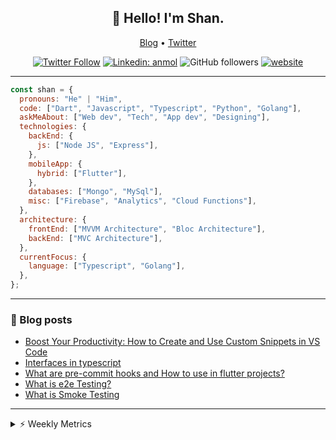 <h2 align="center">👋 Hello! I'm Shan.</h2>
<p align="center">
  <a href="https://medium.com/feed/@shan-shaji">Blog</a> •
  <a href="https://twitter.com/intent/follow?screen_name=shan__shaji">Twitter</a>
</p>

<p align="center"><a href="https://twitter.com/intent/follow?screen_name=shan__shaji"><img src="https://img.shields.io/twitter/follow/shan__shaji?style=flat" alt="Twitter Follow"></a>
<a href="https://www.linkedin.com/in/shan-shaji/"><img src="https://img.shields.io/badge/shan-shaji?style=flat-square&amp;logo=Linkedin&amp;logoColor=white&amp;link=https://www.linkedin.com/in/shan-shaji/" alt="Linkedin: anmol"></a>
<img src="https://img.shields.io/github/followers/shan-shaji?label=Follow&amp;style=social" alt="GitHub followers">
<a href="http://shan-shaji.github.io/"><img src="https://img.shields.io/badge/Website-46a2f1.svg?&amp;style=flat-square&amp;logo=Google-Chrome&amp;logoColor=white&amp;link=http://shan-shaji.github.io/" alt="website"></a></p>

<hr>

```javascript
const shan = {
  pronouns: "He" | "Him",
  code: ["Dart", "Javascript", "Typescript", "Python", "Golang"],
  askMeAbout: ["Web dev", "Tech", "App dev", "Designing"],
  technologies: {
    backEnd: {
      js: ["Node JS", "Express"],
    },
    mobileApp: {
      hybrid: ["Flutter"],
    },
    databases: ["Mongo", "MySql"],
    misc: ["Firebase", "Analytics", "Cloud Functions"],
  },
  architecture: {
    frontEnd: ["MVVM Architecture", "Bloc Architecture"],
    backEnd: ["MVC Architecture"],
  },
  currentFocus: {
    language: ["Typescript", "Golang"],
  },
};
```

<hr>

<!-- I love connecting with different people</b> so if you want to say <b>hi, I'll be happy to meet you more!</b> 😊</em> -->

### 📕 Blog posts

<!-- BLOG-POST-LIST:START -->
- [Boost Your Productivity: How to Create and Use Custom Snippets in VS Code](https://dev.to/shanshaji/boost-your-productivity-how-to-create-and-use-custom-snippets-in-vs-code-5bbo)
- [Interfaces in typescript](https://dev.to/shanshaji/interfaces-in-typescript-55f8)
- [What are pre-commit hooks and How to use in flutter projects?](https://dev.to/shanshaji/what-are-pre-commit-hooks-and-how-to-use-in-flutter-projects-4c0m)
- [What is e2e Testing?](https://dev.to/shanshaji/what-is-e2e-testing-1eg0)
- [What is Smoke Testing](https://dev.to/shanshaji/what-is-smoke-testing-1n95)
<!-- BLOG-POST-LIST:END -->

<hr>
<details>
    <summary>⚡ Weekly Metrics</summary>
    <p>
    
<!--START_SECTION:waka-->
![Code Time](http://img.shields.io/badge/Code%20Time-1%2C969%20hrs%2024%20mins-blue)

![Profile Views](http://img.shields.io/badge/Profile%20Views-1-blue)

**🐱 My GitHub Data** 

> 📦 ? Used in GitHub's Storage 
 > 
> 🏆 259 Contributions in the Year 2023
 > 
> 💼 Opted to Hire
 > 
> 📜 131 Public Repositories 
 > 
> 🔑 0 Private Repositories 
 > 
**I'm a Night 🦉** 

```text
🌞 Morning                3961 commits        ███░░░░░░░░░░░░░░░░░░░░░░   10.63 % 
🌆 Daytime                9960 commits        ███████░░░░░░░░░░░░░░░░░░   26.74 % 
🌃 Evening                17456 commits       ████████████░░░░░░░░░░░░░   46.86 % 
🌙 Night                  5877 commits        ████░░░░░░░░░░░░░░░░░░░░░   15.78 % 
```
📅 **I'm Most Productive on Thursday** 

```text
Monday                   5191 commits        ███░░░░░░░░░░░░░░░░░░░░░░   13.93 % 
Tuesday                  5867 commits        ████░░░░░░░░░░░░░░░░░░░░░   15.75 % 
Wednesday                4677 commits        ███░░░░░░░░░░░░░░░░░░░░░░   12.55 % 
Thursday                 8067 commits        █████░░░░░░░░░░░░░░░░░░░░   21.65 % 
Friday                   6293 commits        ████░░░░░░░░░░░░░░░░░░░░░   16.89 % 
Saturday                 3509 commits        ██░░░░░░░░░░░░░░░░░░░░░░░   09.42 % 
Sunday                   3650 commits        ██░░░░░░░░░░░░░░░░░░░░░░░   09.80 % 
```


📊 **This Week I Spent My Time On** 

```text
🕑︎ Time Zone: Asia/Kolkata

💬 Programming Languages: 
Dart                     45 hrs 25 mins      ████████████████████░░░░░   78.97 % 
TypeScript               6 hrs 52 mins       ███░░░░░░░░░░░░░░░░░░░░░░   11.96 % 
Bash                     1 hr 20 mins        █░░░░░░░░░░░░░░░░░░░░░░░░   02.32 % 
Text                     1 hr 16 mins        █░░░░░░░░░░░░░░░░░░░░░░░░   02.22 % 
JavaScript               50 mins             ░░░░░░░░░░░░░░░░░░░░░░░░░   01.46 % 

🔥 Editors: 
Android Studio           45 hrs 31 mins      ████████████████████░░░░░   79.13 % 
VS Code                  12 hrs              █████░░░░░░░░░░░░░░░░░░░░   20.87 % 

🐱‍💻 Projects: 
turbo-flutter            47 hrs 30 mins      █████████████████████░░░░   82.58 % 
homeday                  8 hrs 2 mins        ███░░░░░░░░░░░░░░░░░░░░░░   13.98 % 
turbo                    27 mins             ░░░░░░░░░░░░░░░░░░░░░░░░░   00.80 % 
guessing_game            20 mins             ░░░░░░░░░░░░░░░░░░░░░░░░░   00.60 % 
sygil-webui              18 mins             ░░░░░░░░░░░░░░░░░░░░░░░░░   00.55 % 

💻 Operating System: 
Mac                      56 hrs 36 mins      █████████████████████████   98.40 % 
Linux                    55 mins             ░░░░░░░░░░░░░░░░░░░░░░░░░   01.60 % 
```

**I Mostly Code in Dart** 

```text
Dart                     53 repos            ███████████░░░░░░░░░░░░░░   45.69 % 
Python                   5 repos             █░░░░░░░░░░░░░░░░░░░░░░░░   04.31 % 
Ruby                     3 repos             █░░░░░░░░░░░░░░░░░░░░░░░░   02.59 % 
Go                       3 repos             █░░░░░░░░░░░░░░░░░░░░░░░░   02.59 % 
Shell                    1 repo              ░░░░░░░░░░░░░░░░░░░░░░░░░   00.86 % 
```




 Last Updated on 18/04/2023 18:47:35 UTC
<!--END_SECTION:waka-->

</p>
 </details>
